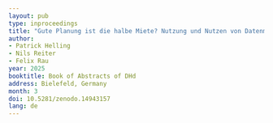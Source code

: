 ```yaml
---
layout: pub
type: inproceedings
title: "Gute Planung ist die halbe Miete? Nutzung und Nutzen von Datenmanagementplänen in geisteswissenschaftlichen Forschungsvorhaben"
author:
- Patrick Helling
- Nils Reiter
- Felix Rau
year: 2025
booktitle: Book of Abstracts of DHd
address: Bielefeld, Germany
month: 3
doi: 10.5281/zenodo.14943157
lang: de
---
```

